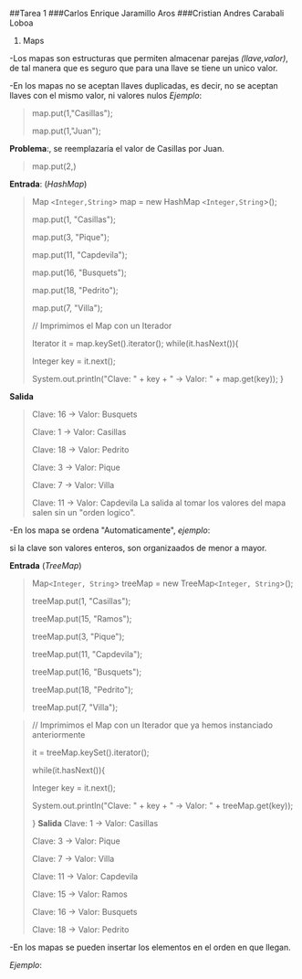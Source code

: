 ##Tarea 1
###Carlos Enrique Jaramillo Aros
###Cristian Andres Carabali Loboa
1. Maps

-Los mapas son estructuras que permiten almacenar parejas *(llave,valor)*, de tal manera que es seguro que para una llave se tiene un unico valor.

-En los mapas no se aceptan llaves duplicadas, es decir, no se aceptan llaves con el mismo valor, ni valores nulos 
*Ejemplo*:

>map.put(1,"Casillas");
>
>map.put(1,"Juan");

**Problema**:, se reemplazaría el valor de Casillas por Juan.
>
>map.put(2,)

**Entrada**: (*HashMap*)
> Map `<Integer,String`> map = new HashMap `<Integer,String`>();
>
>map.put(1, "Casillas");
>
>map.put(3, "Pique");
>
>map.put(11, "Capdevila");
>
>map.put(16, "Busquets");
>
>map.put(18, "Pedrito");
>
>map.put(7, "Villa");
>
>// Imprimimos el Map con un Iterador
>
>Iterator it = map.keySet().iterator();
>while(it.hasNext()){
>
>  Integer key = it.next();
>
>  System.out.println("Clave: " + key + " -> Valor: " + map.get(key));
>}


**Salida** 
>Clave: 16 -> Valor: Busquets
>
>Clave: 1  -> Valor: Casillas
>
>Clave: 18 -> Valor: Pedrito
>
>Clave: 3  -> Valor: Pique
>
>Clave: 7  -> Valor: Villa
>
>Clave: 11 -> Valor: Capdevila
La salida al tomar los valores del mapa salen sin un "orden logico".

-En los mapa se ordena "Automaticamente", 
*ejemplo*:

si la clave son valores enteros, son organizaados de menor a mayor.

**Entrada** (*TreeMap*) 
>Map`<Integer, String`> treeMap = new TreeMap`<Integer, String`>();
>
>treeMap.put(1, "Casillas");	
>
>treeMap.put(15, "Ramos");
>
>treeMap.put(3, "Pique");	
>
>treeMap.put(11, "Capdevila");
>
>treeMap.put(16, "Busquets");
>
>treeMap.put(18, "Pedrito");
>
>treeMap.put(7, "Villa");
>

>// Imprimimos el Map con un Iterador que ya hemos instanciado anteriormente
>
>it = treeMap.keySet().iterator();
>
>while(it.hasNext()){
>
>  Integer key = it.next();
>
>  System.out.println("Clave: " + key + " -> Valor: " + treeMap.get(key));
>
>}
**Salida** 
>Clave: 1  -> Valor: Casillas
>
>Clave: 3  -> Valor: Pique
>
>Clave: 7  -> Valor: Villa
>
>Clave: 11 -> Valor: Capdevila
>
>Clave: 15 -> Valor: Ramos
>
>Clave: 16 -> Valor: Busquets
>
>Clave: 18 -> Valor: Pedrito
>

-En los mapas se pueden insertar los elementos en el orden en que llegan.

*Ejemplo*:



